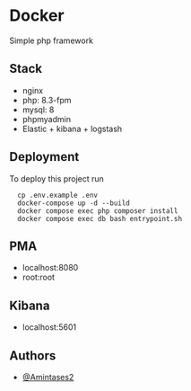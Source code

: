 # Docker
Simple php framework

## Stack
- nginx
- php: 8.3-fpm
- mysql: 8
- phpmyadmin
- Elastic + kibana + logstash

## Deployment
To deploy this project run

```
  cp .env.example .env
  docker-compose up -d --build
  docker compose exec php composer install
  docker compose exec db bash entrypoint.sh
```

## PMA
- localhost:8080
- root:root

## Kibana
- localhost:5601

## Authors

- [@Amintases2](https://www.github.com/Amintases2)